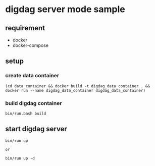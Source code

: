 # digdag server mode sample

## requirement

- docker
- docker-compose


## setup

### create data container


```
(cd data_container && docker build -t digdag_data_container . && docker run --name digdag_data_container digdag_data_container)
```


### build digdag container

```
bin/run.bash build
```

## start digdag server

```
bin/run up

or

bin/run up -d
```

